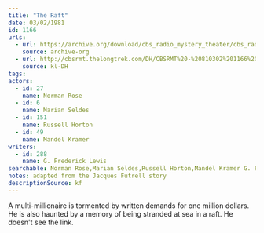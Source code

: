 ```yaml
---
title: "The Raft"
date: 03/02/1981
id: 1166
urls: 
  - url: https://archive.org/download/cbs_radio_mystery_theater/cbs_radio_mystery_theater-1151-1200.zip/cbs_radio_mystery_theater-1151-1200%2Fcbsrmt_1166_the_raft.mp3
    source: archive-org
  - url: http://cbsrmt.thelongtrek.com/DH/CBSRMT%20-%20810302%201166%20The%20Raft_dh.mp3
    source: kl-DH
tags: 
actors:  
  - id: 27
    name: Norman Rose  
  - id: 6
    name: Marian Seldes  
  - id: 151
    name: Russell Horton  
  - id: 49
    name: Mandel Kramer
writers:  
  - id: 288
    name: G. Frederick Lewis
searchable: Norman Rose,Marian Seldes,Russell Horton,Mandel Kramer G. Frederick Lewis
notes: adapted from the Jacques Futrell story
descriptionSource: kf
---
```

A multi-millionaire is tormented by written demands for one million dollars. He is also haunted by a memory of being stranded at sea in a raft. He doesn't see the link.